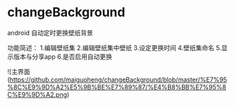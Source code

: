 # changeBackground
android 自动定时更换壁纸背景

功能简述：
1.编辑壁纸集
2.编辑壁纸集中壁纸
3.设定更换时间
4.壁纸集命名
5.显示版本与分享app
6.是否启用自动更换

![主界面(https://github.com/maiguoheng/changeBackground/blob/master/%E7%95%8C%E9%9D%A2%E5%9B%BE%E7%89%87/%E4%B8%BB%E7%95%8C%E9%9D%A2.png)
